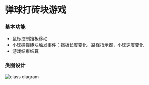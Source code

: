 # 弹球打砖块游戏

### 基本功能
- 鼠标控制挡板移动
- 小球碰撞砖块触发事件：挡板长度变化，路径指示器，小球速度变化
- 游戏结束结算

### 类图设计
![class diagram](https://raw.githubusercontent.com/xucher/BrickBlock/master/result/class-diagram.png)
